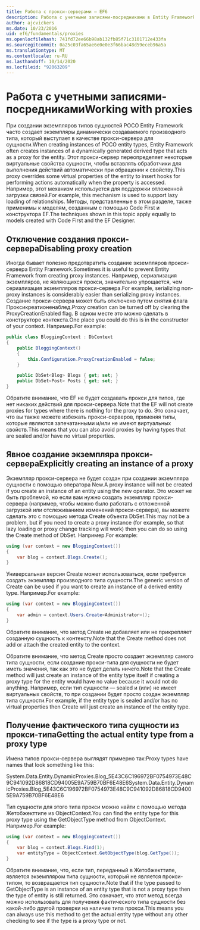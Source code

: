 ```yaml
---
title: Работа с прокси-серверами — EF6
description: Работа с учетными записями-посредниками в Entity Framework 6
author: ajcvickers
ms.date: 10/23/2016
uid: ef6/fundamentals/proxies
ms.openlocfilehash: 741fd72ee66b98ab132fb85f71c3101712e433fa
ms.sourcegitcommit: 0a25c03fa65ae6e0e0e3f66bac48d59eceb96a5a
ms.translationtype: MT
ms.contentlocale: ru-RU
ms.lasthandoff: 10/14/2020
ms.locfileid: "92063209"
---
```

# <a name="working-with-proxies"></a><span data-ttu-id="80255-103">Работа с учетными записями-посредниками</span><span class="sxs-lookup"><span data-stu-id="80255-103">Working with proxies</span></span>
<span data-ttu-id="80255-104">При создании экземпляров типов сущностей POCO Entity Framework часто создает экземпляры динамически создаваемого производного типа, который выступает в качестве прокси-сервера для сущности.</span><span class="sxs-lookup"><span data-stu-id="80255-104">When creating instances of POCO entity types, Entity Framework often creates instances of a dynamically generated derived type that acts as a proxy for the entity.</span></span> <span data-ttu-id="80255-105">Этот прокси-сервер переопределяет некоторые виртуальные свойства сущности, чтобы вставлять обработчики для выполнения действий автоматически при обращении к свойству.</span><span class="sxs-lookup"><span data-stu-id="80255-105">This proxy overrides some virtual properties of the entity to insert hooks for performing actions automatically when the property is accessed.</span></span> <span data-ttu-id="80255-106">Например, этот механизм используется для поддержки отложенной загрузки связей.</span><span class="sxs-lookup"><span data-stu-id="80255-106">For example, this mechanism is used to support lazy loading of relationships.</span></span> <span data-ttu-id="80255-107">Методы, представленные в этом разделе, также применимы к моделям, созданным с помощью Code First и конструктора EF.</span><span class="sxs-lookup"><span data-stu-id="80255-107">The techniques shown in this topic apply equally to models created with Code First and the EF Designer.</span></span>  

## <a name="disabling-proxy-creation"></a><span data-ttu-id="80255-108">Отключение создания прокси-сервера</span><span class="sxs-lookup"><span data-stu-id="80255-108">Disabling proxy creation</span></span>  

<span data-ttu-id="80255-109">Иногда бывает полезно предотвратить создание экземпляров прокси-сервера Entity Framework.</span><span class="sxs-lookup"><span data-stu-id="80255-109">Sometimes it is useful to prevent Entity Framework from creating proxy instances.</span></span> <span data-ttu-id="80255-110">Например, сериализация экземпляров, не являющихся прокси, значительно упрощается, чем сериализация экземпляров прокси-сервера.</span><span class="sxs-lookup"><span data-stu-id="80255-110">For example, serializing non-proxy instances is considerably easier than serializing proxy instances.</span></span> <span data-ttu-id="80255-111">Создание прокси-сервера может быть отключено путем снятия флага Проксикреатионенаблед.</span><span class="sxs-lookup"><span data-stu-id="80255-111">Proxy creation can be turned off by clearing the ProxyCreationEnabled flag.</span></span> <span data-ttu-id="80255-112">В одном месте это можно сделать в конструкторе контекста.</span><span class="sxs-lookup"><span data-stu-id="80255-112">One place you could do this is in the constructor of your context.</span></span> <span data-ttu-id="80255-113">Например.</span><span class="sxs-lookup"><span data-stu-id="80255-113">For example:</span></span>  

``` csharp
public class BloggingContext : DbContext
{
    public BloggingContext()
    {
        this.Configuration.ProxyCreationEnabled = false;
    }  

    public DbSet<Blog> Blogs { get; set; }
    public DbSet<Post> Posts { get; set; }
}
```  

<span data-ttu-id="80255-114">Обратите внимание, что EF не будет создавать прокси для типов, где нет никаких действий для прокси-сервера.</span><span class="sxs-lookup"><span data-stu-id="80255-114">Note that the EF will not create proxies for types where there is nothing for the proxy to do.</span></span> <span data-ttu-id="80255-115">Это означает, что вы также можете избежать прокси-серверов, применяя типы, которые являются запечатанными и/или не имеют виртуальных свойств.</span><span class="sxs-lookup"><span data-stu-id="80255-115">This means that you can also avoid proxies by having types that are sealed and/or have no virtual properties.</span></span>  

## <a name="explicitly-creating-an-instance-of-a-proxy"></a><span data-ttu-id="80255-116">Явное создание экземпляра прокси-сервера</span><span class="sxs-lookup"><span data-stu-id="80255-116">Explicitly creating an instance of a proxy</span></span>  

<span data-ttu-id="80255-117">Экземпляр прокси-сервера не будет создан при создании экземпляра сущности с помощью оператора New.</span><span class="sxs-lookup"><span data-stu-id="80255-117">A proxy instance will not be created if you create an instance of an entity using the new operator.</span></span> <span data-ttu-id="80255-118">Это может не быть проблемой, но если вам нужно создать экземпляр прокси-сервера (например, чтобы можно было работать с отложенной загрузкой или отслеживанием изменений прокси-сервера), вы можете сделать это с помощью метода Create объекта DbSet.</span><span class="sxs-lookup"><span data-stu-id="80255-118">This may not be a problem, but if you need to create a proxy instance (for example, so that lazy loading or proxy change tracking will work) then you can do so using the Create method of DbSet.</span></span> <span data-ttu-id="80255-119">Например.</span><span class="sxs-lookup"><span data-stu-id="80255-119">For example:</span></span>  

``` csharp
using (var context = new BloggingContext())
{
    var blog = context.Blogs.Create();
}
```  

<span data-ttu-id="80255-120">Универсальная версия Create может использоваться, если требуется создать экземпляр производного типа сущности.</span><span class="sxs-lookup"><span data-stu-id="80255-120">The generic version of Create can be used if you want to create an instance of a derived entity type.</span></span> <span data-ttu-id="80255-121">Например.</span><span class="sxs-lookup"><span data-stu-id="80255-121">For example:</span></span>  

``` csharp
using (var context = new BloggingContext())
{
    var admin = context.Users.Create<Administrator>();
}
```  

<span data-ttu-id="80255-122">Обратите внимание, что метод Create не добавляет или не прикрепляет созданную сущность к контексту.</span><span class="sxs-lookup"><span data-stu-id="80255-122">Note that the Create method does not add or attach the created entity to the context.</span></span>  

<span data-ttu-id="80255-123">Обратите внимание, что метод Create просто создает экземпляр самого типа сущности, если создание прокси-типа для сущности не будет иметь значения, так как это не будет делать ничего.</span><span class="sxs-lookup"><span data-stu-id="80255-123">Note that the Create method will just create an instance of the entity type itself if creating a proxy type for the entity would have no value because it would not do anything.</span></span> <span data-ttu-id="80255-124">Например, если тип сущности — sealed и (или) не имеет виртуальных свойств, то при создании будет просто создан экземпляр типа сущности.</span><span class="sxs-lookup"><span data-stu-id="80255-124">For example, if the entity type is sealed and/or has no virtual properties then Create will just create an instance of the entity type.</span></span>  

## <a name="getting-the-actual-entity-type-from-a-proxy-type"></a><span data-ttu-id="80255-125">Получение фактического типа сущности из прокси-типа</span><span class="sxs-lookup"><span data-stu-id="80255-125">Getting the actual entity type from a proxy type</span></span>  

<span data-ttu-id="80255-126">Имена типов прокси-сервера выглядят примерно так:</span><span class="sxs-lookup"><span data-stu-id="80255-126">Proxy types have names that look something like this:</span></span>  

<span data-ttu-id="80255-127">System.Data.Entity.DynamicProxies.Blog_5E43C6C196972BF0754973E48C9C941092D86818CD94005E9A759B70BF6E48E6</span><span class="sxs-lookup"><span data-stu-id="80255-127">System.Data.Entity.DynamicProxies.Blog_5E43C6C196972BF0754973E48C9C941092D86818CD94005E9A759B70BF6E48E6</span></span>  

<span data-ttu-id="80255-128">Тип сущности для этого типа прокси можно найти с помощью метода Жетобжекттипе из ObjectContext.</span><span class="sxs-lookup"><span data-stu-id="80255-128">You can find the entity type for this proxy type using the GetObjectType method from ObjectContext.</span></span> <span data-ttu-id="80255-129">Например.</span><span class="sxs-lookup"><span data-stu-id="80255-129">For example:</span></span>  

``` csharp
using (var context = new BloggingContext())
{
    var blog = context.Blogs.Find(1);
    var entityType = ObjectContext.GetObjectType(blog.GetType());
}
```  

<span data-ttu-id="80255-130">Обратите внимание, что, если тип, переданный в Жетобжекттипе, является экземпляром типа сущности, который не является прокси-типом, то возвращается тип сущности.</span><span class="sxs-lookup"><span data-stu-id="80255-130">Note that if the type passed to GetObjectType is an instance of an entity type that is not a proxy type then the type of entity is still returned.</span></span> <span data-ttu-id="80255-131">Это означает, что этот метод всегда можно использовать для получения фактического типа сущности без какой-либо другой проверки на наличие типа прокси.</span><span class="sxs-lookup"><span data-stu-id="80255-131">This means you can always use this method to get the actual entity type without any other checking to see if the type is a proxy type or not.</span></span>  
